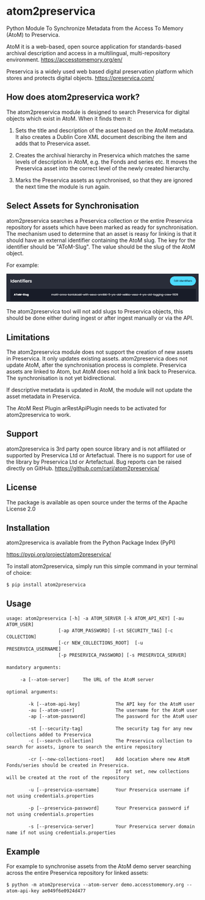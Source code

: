 # atom2preservica
Python Module To Synchronize Metadata from the Access To Memory (AtoM) to Preservica.

AtoM it is a web-based, open source application for standards-based archival 
description and access in a multilingual, multi-repository environment.
https://accesstomemory.org/en/

Preservica is a widely used web based digital preservation platform which stores and protects digital objects.
https://preservica.com/

## How does atom2preservica work?

The atom2preservica module is designed to search Preservica for digital objects which exist in AtoM.
When it finds them it:

1) Sets the title and description of the asset based on the AtoM metadata. It also creates
a Dublin Core XML document describing the item and adds that to Preservica asset.

2) Creates the archival hierarchy in Preservica which matches the same levels of description in AtoM, e.g. the Fonds and series etc.
It moves the Preservica asset into the correct level of the newly created hierarchy.

3) Marks the Preservica assets as synchronised, so that they are ignored the next time the module is run again.


## Select Assets for Synchronisation

atom2preservica searches a Preservica collection or the entire Preservica repository for assets which have been marked as ready
for synchronisation. The mechanism used to determine that an asset is reasy for linking is that it should have an 
external identifier containing the AtoM slug.
The key for the identifier should be "AToM-Slug". The value should be the slug of the AtoM object.

For example:

![AToM-Slug](https://github.com/carj/atom2preservica/blob/main/docs/images/slug.png)

The atom2preservica tool will not add slugs to Preservica objects, this should be done either during ingest or after
ingest manually or via the API.


## Limitations

The atom2preservica module does not support the creation of new assets in Preservica. It only updates existing assets.
atom2preservica does not update AtoM, after the synchronisation process is complete. Preservica assets are linked to Atom,
but AtoM does not hold a link back to Preservica. The synchronisation is not yet bidirectional.

If descriptive metadata is updated in AtoM, the module will not update the asset metadata in Preservica.

The AtoM Rest Plugin arRestApiPlugin needs to be activated for atom2preservica to work.

## Support 

atom2preservica is 3rd party open source library and is not affiliated or supported by Preservica Ltd or Artefactual.
There is no support for use of the library by Preservica Ltd or Artefactual.
Bug reports can be raised directly on GitHub.  https://github.com/carj/atom2preservica/

## License

The package is available as open source under the terms of the Apache License 2.0

## Installation

atom2preservica is available from the Python Package Index (PyPI)

https://pypi.org/project/atom2preservica/

To install atom2preservica, simply run this simple command in your terminal of choice:

    $ pip install atom2preservica



## Usage

    usage: atom2preservica [-h] -a ATOM_SERVER [-k ATOM_API_KEY] [-au ATOM_USER]
                       [-ap ATOM_PASSWORD] [-st SECURITY_TAG] [-c COLLECTION]
                       [-cr NEW_COLLECTIONS_ROOT]  [-u PRESERVICA_USERNAME]
                       [-p PRESERVICA_PASSWORD] [-s PRESERVICA_SERVER]

    mandatory arguments:

         -a [--atom-server]     The URL of the AtoM server

    optional arguments:

            -k [--atom-api-key]             The API key for the AtoM user
            -au [--atom-user]               The username for the AtoM user
            -ap [--atom-password]           The password for the AtoM user

            -st [--security-tag]            The security tag for any new collections added to Preservica
            -c [--search-collection]        The Preservica collection to search for assets, ignore to search the entire repository

            -cr [--new-collections-root]    Add location where new AtoM Fonds/series should be created in Preservica. 
                                            If not set, new collections will be created at the root of the repository

            -u [--preservica-username]      Your Preservica username if not using credentials.properties
                                
            -p [--preservica-password]      Your Preservica password if not using credentials.properties
                             
            -s [--preservica-server]        Your Preservica server domain name if not using credentials.properties
     


## Example

For example to synchronise assets from the AtoM demo server searching across the entire Preservica repository for 
linked assets:

    $ python -m atom2preservica --atom-server demo.accesstomemory.org --atom-api-key ae049f6e0924d477                       